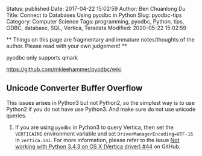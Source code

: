 Status: published
Date: 2017-04-22 15:02:59
Author: Ben Chuanlong Du
Title: Connect to Databases Using pyodbc in Python
Slug: pyodbc-tips
Category: Computer Science
Tags: programming, pyodbc, Python, tips, ODBC, database, SQL, Vertica, Teradata
Modified: 2020-05-22 15:02:59

**
Things on this page are
fragmentary and immature notes/thoughts of the author.
Please read with your own judgement!
**

pyodbc only supports qmark

https://github.com/mkleehammer/pyodbc/wiki

## Unicode Converter Buffer Overflow 

This issues arises in Python3 but not Python2,
so the simplest way is to use Python2 if you do not have use Python3. 
And make sure do not use unicode queries.

1. If you are using `pyodbc` in Python3 to query Vertica, 
    then set the `VERTICAINI` environment variable
    and set `DriverManagerEncoding=UTF-16` in `vertica.ini`. 
    For more information, 
    please refer to the issue 
    [Not working with Python 3.4.3 on OS X (Vertica driver) #44](https://github.com/mkleehammer/pyodbc/issues/44)
    on GitHub.
